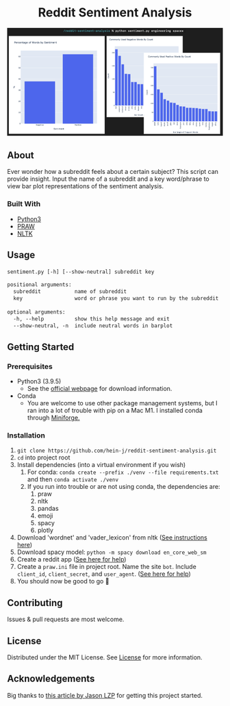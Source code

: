<h1 align="center">Reddit Sentiment Analysis</h1>

![preview](https://github.com/hein-j/reddit-sentiment-analysis/blob/main/preview.png?raw=true)

<!-- ABOUT THE PROJECT -->
## About

Ever wonder how a subreddit feels about a certain subject? This script can provide insight. Input the name of a subreddit and a key word/phrase to view bar plot representations of the sentiment analysis. 

### Built With

* [Python3](https://www.python.org/)
* [PRAW](https://praw.readthedocs.io/en/latest/#)
* [NLTK](https://www.nltk.org/)

<!-- USAGE EXAMPLES -->
## Usage

```sentiment.py [-h] [--show-neutral] subreddit key```

```
positional arguments:
  subreddit           name of subreddit
  key                 word or phrase you want to run by the subreddit

optional arguments:
  -h, --help          show this help message and exit
  --show-neutral, -n  include neutral words in barplot
```
<!-- GETTING STARTED -->
## Getting Started

### Prerequisites
* Python3 (3.9.5)
  * See the <a href="https://www.python.org/downloads/">official webpage</a> for download information.
* Conda
    * You are welcome to use other package management systems, but I ran into a lot of trouble with pip on a Mac M1. I installed conda through <a href="https://github.com/conda-forge/miniforge">Miniforge.</a>


### Installation
1. ```git clone https://github.com/hein-j/reddit-sentiment-analysis.git```
2. ```cd``` into project root
3. Install dependencies (into a virtual environment if you wish)
    1. For conda: ```conda create --prefix ./venv --file requirements.txt``` and then ```conda activate ./venv```
    2. If you run into trouble or are not using conda, the dependencies are:
        1. praw
        2. nltk
        3. pandas
        4. emoji
        5. spacy
        6. plotly
4. Download 'wordnet' and 'vader_lexicon' from nltk (<a href="http://www.nltk.org/data.html">See instructions here</a>)  
5. Download spacy model: ```python -m spacy download en_core_web_sm```
6. Create a reddit app (<a href="https://www.geeksforgeeks.org/how-to-get-client_id-and-client_secret-for-python-reddit-api-registration/">See here for help</a>)
7. Create a ```praw.ini``` file in project root. Name the site ```bot```. Include ```client_id```, ```client_secret```, and ```user_agent```. (<a href="https://praw.readthedocs.io/en/latest/getting_started/configuration/prawini.html">See here for help</a>)
8. You should now be good to go 🤘
<!-- CONTRIBUTING -->
## Contributing

Issues & pull requests are most welcome. 

<!-- LICENSE -->
## License

Distributed under the MIT License. See <a href="https://github.com/hein-j/reddit-sentiment-analysis/blob/main/LICENSE.txt">License</a> for more information.




<!-- ACKNOWLEDGEMENTS -->
## Acknowledgements
Big thanks to <a href="https://levelup.gitconnected.com/reddit-sentiment-analysis-with-python-c13062b862f6">this article by Jason LZP</a> for getting this project started.